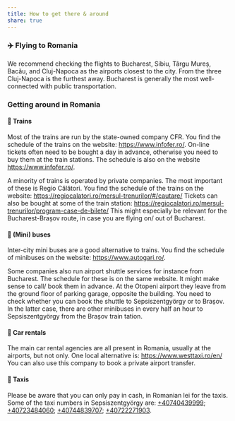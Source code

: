 ```yaml
---
title: How to get there & around
share: true
---
```


### ✈️ Flying to Romania

We recommend checking the flights to Bucharest, Sibiu, Târgu Mureș, Bacău, and Cluj-Napoca as the airports closest to the city. From the three Cluj-Napoca is the furthest away. Bucharest is generally the most well-connected with public transportation.

### Getting around in Romania

#### 🚆 Trains

Most of the trains are run by the state-owned company CFR. You find the schedule of the trains on the website: https://www.infofer.ro/. On-line tickets often need to be bought a day in advance, otherwise you need to buy them at the train stations. The schedule is also on the website https://www.infofer.ro/. 

A minority of trains is operated by private companies. The most important of these is Regio Călători. You find the schedule of the trains on the website: https://regiocalatori.ro/mersul-trenurilor/#/cautare/ Tickets can also be bought at some of the train station: https://regiocalatori.ro/mersul-trenurilor/program-case-de-bilete/ This might especially be relevant for the Bucharest-Brașov route, in case you are flying on/ out of Bucharest. 

#### 🚌 (Mini) buses 

Inter-city mini buses are a good alternative to trains. You find the schedule of minibuses on the website: https://www.autogari.ro/. 

Some companies also run airport shuttle services for instance from Bucharest. The schedule for these is on the same website. It might make sense to call/ book them in advance. At the Otopeni airport they leave from the ground floor of parking garage, opposite the building. You need to check whether you can book the shuttle to Sepsiszentgyörgy or to Brașov. In the latter case, there are other minibuses in every half an hour to Sepsiszentgyörgy from the Brașov train tation. 

#### 🚗 Car rentals 

The main car rental agencies are all present in Romania, usually at the airports, but not only. One local alternative is: https://www.westtaxi.ro/en/ You can also use this company to book a private airport transfer.

#### 🚕 Taxis

Please be aware that you can only pay in cash, in Romanian lei for the taxis. Some of the taxi numbers in Sepsiszentgyörgy are: [+40740439999](call:+40740439999); [+40723484060](call:+40723484060); [+40744839707](call:+40744839707); [+40722271903](call:+40722271903).

